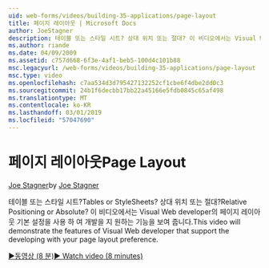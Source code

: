 ```yaml
---
uid: web-forms/videos/building-35-applications/page-layout
title: 페이지 레이아웃 | Microsoft Docs
author: JoeStagner
description: 테이블 또는 스타일 시트? 상대 위치 또는 절대? 이 비디오에서는 Visual Web developer 사용 하 여 개발 yo 지의 기능을 보여 줍니다...
ms.author: riande
ms.date: 04/09/2009
ms.assetid: c757d668-6f3e-4af1-beb5-100d4c101b88
msc.legacyurl: /web-forms/videos/building-35-applications/page-layout
msc.type: video
ms.openlocfilehash: c7aa534d3d795427132252cf1cbe6f4dbe2dd0c3
ms.sourcegitcommit: 24b1f6decbb17bb22a45166e5fdb0845c65af498
ms.translationtype: MT
ms.contentlocale: ko-KR
ms.lasthandoff: 03/01/2019
ms.locfileid: "57047690"
---
```

<a name="page-layout"></a><span data-ttu-id="18521-105">페이지 레이아웃</span><span class="sxs-lookup"><span data-stu-id="18521-105">Page Layout</span></span>
====================
<span data-ttu-id="18521-106">[Joe Stagner](https://github.com/JoeStagner)</span><span class="sxs-lookup"><span data-stu-id="18521-106">by [Joe Stagner](https://github.com/JoeStagner)</span></span>

<span data-ttu-id="18521-107">테이블 또는 스타일 시트?</span><span class="sxs-lookup"><span data-stu-id="18521-107">Tables or StyleSheets?</span></span> <span data-ttu-id="18521-108">상대 위치 또는 절대?</span><span class="sxs-lookup"><span data-stu-id="18521-108">Relative Positioning or Absolute?</span></span> <span data-ttu-id="18521-109">이 비디오에서는 Visual Web developer의 페이지 레이아웃 기본 설정을 사용 하 여 개발을 지 원하는 기능을 보여 줍니다.</span><span class="sxs-lookup"><span data-stu-id="18521-109">This video will demonstrate the features of Visual Web developer that support the developing with your page layout preference.</span></span>

[<span data-ttu-id="18521-110">&#9654;동영상 (8 분)</span><span class="sxs-lookup"><span data-stu-id="18521-110">&#9654; Watch video (8 minutes)</span></span>](https://channel9.msdn.com/Blogs/ASP-NET-Site-Videos/page-layout)
